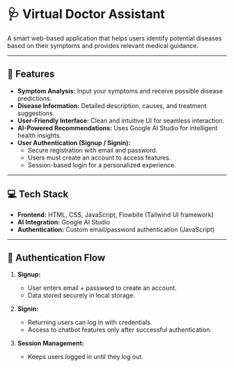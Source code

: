 # 🩺 Virtual Doctor Assistant

A smart web-based application that helps users identify potential diseases based on their symptoms and provides relevant medical guidance.

---

## 🚀 Features

- **Symptom Analysis:** Input your symptoms and receive possible disease predictions.  
- **Disease Information:** Detailed description, causes, and treatment suggestions.  
- **User-Friendly Interface:** Clean and intuitive UI for seamless interaction.  
- **AI-Powered Recommendations:** Uses Google AI Studio for intelligent health insights.  
- **User Authentication (Signup / Signin):**  
  - Secure registration with email and password.  
  - Users must create an account to access features.  
  - Session-based login for a personalized experience.  

---

## 💻 Tech Stack

- **Frontend:** HTML, CSS, JavaScript, Flowbite (Tailwind UI framework)  
- **AI Integration:** Google AI Studio  
- **Authentication:** Custom email/password authentication (JavaScript)  

---

## 🔐 Authentication Flow

1. **Signup:**  
   - User enters email + password to create an account.  
   - Data stored securely in local storage.  

2. **Signin:**  
   - Returning users can log in with credentials.  
   - Access to chatbot features only after successful authentication.  

3. **Session Management:**  
   - Keeps users logged in until they log out.  
